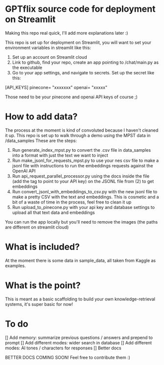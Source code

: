 # GPTflix source code for deployment on Streamlit

Making this repo real quick, I'll add more explanations later :)

This repo is set up for deployment on Streamlit, you will want to set your environment variables in streamlit like this:

1. Set up an account on Streamlit cloud
2. Link to github, find your repo, create an app pointing to /chat/main.py as the executable
3. Go to your app settings, and navigate to secrets. Set up the secret like this:

[API_KEYS]
pinecone= "xxxxxxx"
openai= "xxxxx"


Those need to be your pinecone and openai API keys of course ;)

# How to add data?

The process at the moment is kind of convoluted because I haven't cleaned it up. 
This repo is set up to walk through a demo using the MPST data in /data_samples
These are the steps:
1. Run generate_index_mpst.py to convert the .csv file in data_samples into a format with just the text we want to inject
2. Run make_jsonl_for_requests_mpst.py to use your nes csv file to make a jsonl file with instructions to run the embeddings requests against the OpenAI API
3. Run api_request_parallel_processor.py using the docs inside the file (add the tag to point to your API key) on the JSONL file from (2) to get embeddings
4. Run convert_jsonl_with_embeddings_to_csv.py with the new jsonl file to make a pretty CSV with the text and embeddings. This is cosmetic and a bit of a waste of time in the process, feel free to clean it up
5. Run upload_to_pinecone.py with your api key and database settings to upload all that text data and embeddings

You can run the app locally but you'll need to remove the images (the paths are different on streamlit cloud)

# What is included?

At the moment there is some data in sample_data, all taken from Kaggle as examples. 

# What is the point?

This is meant as a basic scaffolding to build your own knowledge-retrieval systems, it's super basic for now! 

# To do

[] Add memory: summarize previous questions / answers and prepend to prompt
[] Add different modes: wider search in database
[] Add different modes: AI tones / characters for responses
[] Better docs


BETTER DOCS COMING SOON! Feel free to contribute them :)
